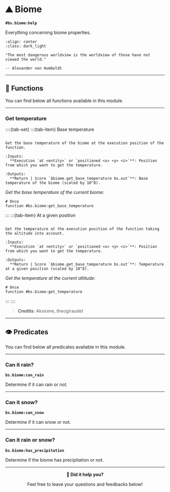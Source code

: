 # ⛰️ Biome

**`#bs.biome:help`**

Everything concerning biome properties.

```{image} /_imgs/modules/biome.png
:align: center
:class: dark_light
```

```{epigraph}
"The most dangerous worldview is the worldview of those have not viewed the world."

-- Alexander von Humboldt
```

---

## 🔧 Functions

You can find below all functions available in this module.

---

### Get temperature

::::{tab-set}
:::{tab-item} Base temperature

```{function} #bs.biome:get_base_temperature

Get the base temperature of the biome at the execution position of the function.

:Inputs:
  **Execution `at <entity>` or `positioned <x> <y> <z>`**: Position from which you want to get the temperature.

:Outputs:
  **Return | Score `$biome.get_base_temperature bs.out`**: Base temperature of the biome (scaled by 10^8).
```

*Get the base temperature of the current biome:*

```mcfunction
# Once
function #bs.biome:get_base_temperature
```

:::
:::{tab-item} At a given position

```{function} #bs.biome:get_temperature

Get the temperature at the execution position of the function taking the altitude into account.

:Inputs:
  **Execution `at <entity>` or `positioned <x> <y> <z>`**: Position from which you want to get the temperature.

:Outputs:
  **Return | Score `$biome.get_base_temperature bs.out`**: Temperature at a given position (scaled by 10^8).
```

*Get the temperature at the current altitude:*

```mcfunction
# Once
function #bs.biome:get_temperature
```

:::
::::

> **Credits**: Aksiome, theogiraudet

---

## 👁️ Predicates

You can find below all predicates available in this module.

---

### Can it rain?

**`bs.biome:can_rain`**

Determine if it can rain or not.

---

### Can it snow?

**`bs.biome:can_snow`**

Determine if it can snow or not.

---

### Can it rain or snow?

**`bs.biome:has_precipitation`**

Determine if the biome has precipitation or not.

---

<div align=center>

**💬 Did it help you?**

Feel free to leave your questions and feedbacks below!

</div>

<script src="https://giscus.app/client.js"
        data-repo="Gunivers/Glibs"
        data-repo-id="R_kgDOHQjqYg"
        data-category="Documentation"
        data-category-id="DIC_kwDOHQjqYs4CUQpy"
        data-mapping="title"
        data-strict="0"
        data-reactions-enabled="1"
        data-emit-metadata="0"
        data-input-position="bottom"
        data-theme="light"
        data-lang="fr"
        data-loading="lazy"
        crossorigin="anonymous"
        async>
</script>
